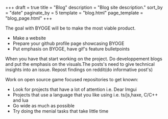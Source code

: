 +++
draft = true
title = "Blog"
description = "Blog site description."
sort_by = "date"
paginate_by = 5
template = "blog.html"
page_template = "blog_page.html"
+++

The goal with BYOGE will be to make the most viable product.

- Make a website
- Prepare your github profile page showcasing BYOGE
- Put emphasis on BYOGE, have gif's feature bulletpoints

When you have that start working on the project.
Do developpement blogs and put the emphasis on the visuals.The posts's need to give technical insights into an issue.
Repost findings on reddit(do informative post's)

Work on open source game focused repositories to get known:
- Look for projects that have a lot of attention i.e. Dear Imgui
- Projects that use a language that you like using i.e. ts/js,haxe, C/C++ and lua
- Go wide as much as possible
- Try doing the menial tasks that take little time

